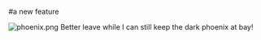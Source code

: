 #a new feature

![phoenix.png](C:\Users\fabio.costa\Documents\Fire\Phoenix.png)
Better leave while I can still keep the dark phoenix at bay!